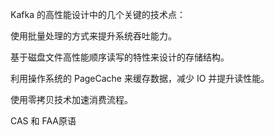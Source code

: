 Kafka 的高性能设计中的几个关键的技术点：

使用批量处理的方式来提升系统吞吐能力。

基于磁盘文件高性能顺序读写的特性来设计的存储结构。

利用操作系统的 PageCache 来缓存数据，减少 IO 并提升读性能。

使用零拷贝技术加速消费流程。

CAS 和 FAA原语

